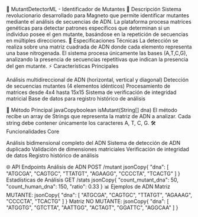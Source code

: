 🧬 MutantDetectorML - Identificador de Mutantes
🎯 Descripción
Sistema revolucionario desarrollado para Magneto que permite identificar mutantes mediante el análisis de secuencias de ADN. La plataforma procesa matrices genéticas para detectar patrones específicos que determinan si un individuo posee el gen mutante, basándose en la repetición de secuencias en múltiples direcciones.
🔬 Especificaciones Técnicas
La detección se realiza sobre una matriz cuadrada de ADN donde cada elemento representa una base nitrogenada. El sistema procesa únicamente las bases (A,T,C,G), analizando la presencia de secuencias repetitivas que indican la presencia del gen mutante.
⚡ Características Principales

Análisis multidireccional de ADN (horizontal, vertical y diagonal)
Detección de secuencias mutantes (4 elementos idénticos)
Procesamiento de matrices desde 4x4 hasta 15x15
Sistema de verificación de integridad matricial
Base de datos para registro histórico de análisis

📝 Método Principal
javaCopyboolean isMutant(String[] dna)
El método recibe un array de Strings que representa la matriz de ADN a analizar. Cada string debe contener únicamente los caracteres A, T, C, G.
🛠️ Funcionalidades Core

Análisis bidimensional completo del ADN
Sistema de detección de ADN duplicado
Validación de dimensiones matriciales
Verificación de integridad de datos
Registro histórico de análisis

🌐 API Endpoints
Análisis de ADN
POST /mutant
jsonCopy{
    "dna": [
        "ATGCGA",
        "CAGTGC",
        "TTATGT",
        "AGAAGG",
        "CCCCTA",
        "TCACTG"
    ]
}
Estadísticas de Análisis
GET /stats
jsonCopy{
    "count_mutant_dna": 50,
    "count_human_dna": 150,
    "ratio": 0.33
}
📊 Ejemplos de ADN
Matriz MUTANTE:
jsonCopy{
    "dna": [
        "ATGCGA",
        "CAGTGC",
        "TTATGT",
        "AGAAAG",
        "CCCCTA",
        "TCACTG"
    ]
}
Matriz NO MUTANTE:
jsonCopy{
    "dna": [
        "ATGGTG",
        "GTCTTA",
        "AATTGG",
        "ACTAGT",
        "GGATTC",
        "AGGCAA"
    ]
}
